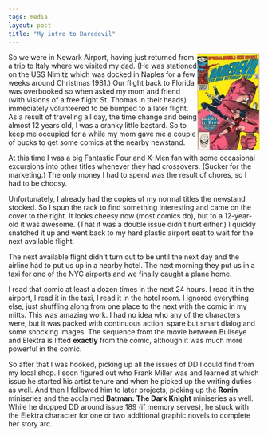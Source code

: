 ```yaml
---
tags: media
layout: post
title: "My intro to Daredevil"
---
```




<a href='/images/dd_181_full.jpg'><img src='/images/dd_181_small.jpg' align='right' border='0'/></a>
So we were in Newark Airport, having just returned from a trip to Italy where we visited my dad. (He was stationed on the USS Nimitz which was docked in Naples for a few weeks around Christmas 1981.) Our flight back to Florida was overbooked so when asked my mom and friend (with visions of a free flight St. Thomas in their heads) immediately volunteered to be bumped to a later flight. As a result of traveling all day, the time change and being almost 12 years old, I was a cranky little bastard. So to keep me occupied for a while my mom gave me a couple of bucks to get some comics at the nearby newstand.

<p>At this time I was a big Fantastic Four and X-Men fan with some occasional excursions into other titles whenever they had crossovers. (Sucker for the marketing.) The only money I had to spend was the result of chores, so I had to be choosy.</p>

<p>Unfortunately, I already had the copies of my normal titles the newstand stocked. So I spun the rack to find something interesting and came on the cover to the right. It looks cheesy now (most comics do), but to a 12-year-old it was awesome. (That it was a double issue didn't hurt either.) I quickly snatched it up and went back to my hard plastic airport seat to wait for the next available flight.</p>

<p>The next available flight didn't turn out to be until the next day and the airline had to put us up in a nearby hotel. The next morning they put us in a taxi for one of the NYC airports and we finally caught a plane home.</p>

<p>I read that comic at least a dozen times in the next 24 hours. I read it in the airport, I read it in the taxi, I read it in the hotel room. I ignored everything else, just shuffling along from one place to the next with the comic in my mitts. This was amazing work. I had no idea who any of the characters were, but it was packed with continuous action, spare but smart dialog and some shocking images. The sequence from the movie between Bullseye and Elektra is lifted <b>exactly</b> from the comic, although it was much more powerful in the comic.</p>

<p>So after that I was hooked, picking up all the issues of DD I could find from my local shop. I soon figured out who Frank Miller was and learned at which issue he started his artist tenure and when he picked up the writing duties as well. And then I followed him to later projects, picking up the <b>Ronin</b> miniseries and the acclaimed <b>Batman: The Dark Knight</b> miniseries as well. While he dropped DD around issue 189 (if memory serves), he stuck with the Elektra character for one or two additional graphic novels to complete her story arc.</p>


